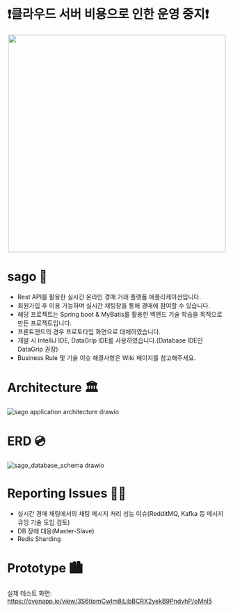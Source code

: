 # ❗클라우드 서버 비용으로 인한 운영 중지❗

<div id="project_logo" align="center" >
  <img src="https://user-images.githubusercontent.com/15176192/144699806-1ce60d8b-3f9d-4c86-8b74-75baa37eb4d4.png" width="500" height="500" />
</div>


# sago 🎨
- Rest API를 활용한 실시간 온라인 경매 거래 플랫폼 애플리케이션입니다.
- 회원가입 후 이용 가능하며 실시간 채팅창을 통해 경매에 참여할 수 있습니다.
- 해당 프로젝트는 Spring boot & MyBatis를 활용한 백엔드 기술 학습을 목적으로 만든 프로젝트입니다.
- 프론트앤드의 경우 프로토타입 화면으로 대체하였습니다.
- 개발 시 IntelliJ IDE, DataGrip IDE를 사용하였습니다.(Database IDE인 DataGrip 권장)
- Business Rule 및 기술 이슈 해결사항은 Wiki 페이지를 참고해주세요.

# Architecture 🏛
![sago application architecture drawio](https://user-images.githubusercontent.com/15176192/151936706-1787b93b-8ea5-4a20-9fc0-c8ef6e197a91.png)

# ERD 💿
![sago_database_schema drawio](https://user-images.githubusercontent.com/15176192/149649387-dfda335a-75e7-4be1-9fb7-b4acfa867ab7.png)

# Reporting Issues 👩‍💻
- 실시간 경매 채팅에서의 채팅 메시지 처리 성능 이슈(RedditMQ, Kafka 등 메시지 큐잉 기술 도입 검토)
- DB 장애 대응(Master-Slave)
- Redis Sharding

# Prototype 🏙

실제 테스트 화면: https://ovenapp.io/view/3S6tipmCwIm8jLibBCRX2yekB9PndvhP/oMnl5
